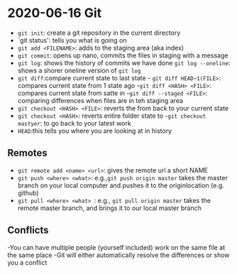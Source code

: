 # 2020-06-16 Git

- `git init`: create a git repository in the current directory
- `git status': tells you what is going on
- `git add <FILENAME>`: adds <FILENAME> to the staging area (aka index)
- `git commit`: opens up nano, commits the files in staging with a message
- `git log`: shows the history of commits we have done
      `git log --oneline`: shows a shorer oneline version of  `git log`
- `git diff`:compare current state to last state
      - `git diff HEAD~1(FILE>`: compares current state from 1 state ago
      -`git diff <HASH> <FILE>`: compares current state from satte in <HASH>
      -`git diff --staged <FILE>`: comparing differences when files are in teh staging area
- `git checkout <HASH> <FILE>`: reverts the <FILE> from <HASH> back to your current state
- `git checkout <HASH>`: reverts entire folder state to <HASH>
      -`git checkout mastyer`: to go back to your latest work
- `HEAD`:this tells you where you are looking at in history

## Remotes

- `git remote add <name> <url>`: gives the remote url a short NAME
- `git push <where> <what>`: e.g.,`git push origin master` takes the master branch on your local computer and pushes it to the originlocation (e.g. github)
 - `git pull <where> <what> `: e.g., `git pull origin master` takes the remote master branch, and brings it to our local master branch

## Conflicts

-You can have multiple people (yourself included) work on the same file at the same place
-Git will either automatically resolve the differences or show you a conflict
